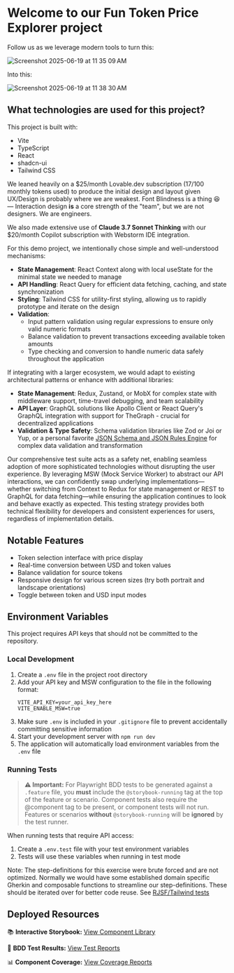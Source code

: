 # Welcome to our Fun Token Price Explorer project

Follow us as we leverage modern tools to turn this:

![Screenshot 2025-06-19 at 11 35 09 AM](https://github.com/user-attachments/assets/75653e7b-1e2f-4d4b-902c-4d65ddb772b5)

Into this:

![Screenshot 2025-06-19 at 11 38 30 AM](https://github.com/user-attachments/assets/716dbc8b-7c34-41a3-b197-2ce7da1973b1)


## What technologies are used for this project?

This project is built with:

- Vite
- TypeScript
- React
- shadcn-ui
- Tailwind CSS

We leaned heavily on a $25/month Lovable.dev subscription (17/100 monthly tokens used) to produce the initial design and layout given UX/Design is probably where we are weakest.
Font Blindness is a thing 😆 — Interaction design **is** a core strength of the "team", but we are not designers. We are engineers.

We also made extensive use of **Claude 3.7 Sonnet Thinking** with our $20/month Copilot subscription with Webstorm IDE integration.

For this demo project, we intentionally chose simple and well-understood mechanisms:

- **State Management**: React Context along with local useState for the minimal state we needed to manage
- **API Handling**: React Query for efficient data fetching, caching, and state synchronization
- **Styling**: Tailwind CSS for utility-first styling, allowing us to rapidly prototype and iterate on the design
- **Validation**:
    - Input pattern validation using regular expressions to ensure only valid numeric formats
    - Balance validation to prevent transactions exceeding available token amounts
    - Type checking and conversion to handle numeric data safely throughout the application

If integrating with a larger ecosystem, we would adapt to existing architectural patterns or enhance with additional libraries:

- **State Management**: Redux, Zustand, or MobX for complex state with middleware support, time-travel debugging, and team scalability
- **API Layer**: GraphQL solutions like Apollo Client or React Query's GraphQL integration with support for TheGraph - crucial for decentralized applications
- **Validation & Type Safety**: Schema validation libraries like Zod or Joi or Yup, or a personal favorite [JSON Schema and JSON Rules Engine](https://github.com/cmelion/rjsf-tailwind) for complex data validation and transformation

Our comprehensive test suite acts as a safety net, enabling seamless adoption of more sophisticated technologies without disrupting the user experience.
By leveraging MSW (Mock Service Worker) to abstract our API interactions, we can confidently swap underlying implementations—whether switching from Context to Redux for state management or REST to GraphQL for data fetching—while ensuring the application continues to look and behave exactly as expected.
This testing strategy provides both technical flexibility for developers and consistent experiences for users, regardless of implementation details.

## Notable Features

- Token selection interface with price display
- Real-time conversion between USD and token values
- Balance validation for source tokens
- Responsive design for various screen sizes (try both portrait and landscape orientations)
- Toggle between token and USD input modes

## Environment Variables

This project requires API keys that should not be committed to the repository.

### Local Development

1. Create a `.env` file in the project root directory
2.  Add your API key and MSW configuration to the file in the following format:
    ```env
    VITE_API_KEY=your_api_key_here
    VITE_ENABLE_MSW=true
    ```
3. Make sure `.env` is included in your `.gitignore` file to prevent accidentally committing sensitive information
4. Start your development server with `npm run dev`
5. The application will automatically load environment variables from the `.env` file

### Running Tests

> **⚠️ Important:**
> For Playwright BDD tests to be generated against a `.feature` file, you **must** include the `@storybook-running` tag at the top of the feature or scenario.
> Component tests also require the @component tag to be present, or component tests will not run.
> Features or scenarios **without** `@storybook-running` will be **ignored** by the test runner.

When running tests that require API access:

1. Create a `.env.test` file with your test environment variables
2. Tests will use these variables when running in test mode

Note: The step-definitions for this exercise were brute forced and are not optimized.
Normally we would have some established domain specific Gherkin and composable functions to streamline our step-definitions.
These should be iterated over for better code reuse.  See [RJSF/Tailwind tests](https://github.com/cmelion/rjsf-tailwind/tree/main/tests)

## Deployed Resources

📚 **Interactive Storybook:** [View Component Library](https://cmelion.github.io/token-trio-calculator/storybook/)

🧪 **BDD Test Results:** [View Test Reports](https://cmelion.github.io/token-trio-calculator/bdd-reports/)

📊 **Component Coverage:** [View Coverage Reports](https://cmelion.github.io/token-trio-calculator/coverage/components/)
